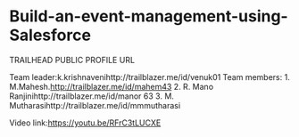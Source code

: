 # Build-an-event-management-using-Salesforce

TRAILHEAD PUBLIC PROFILE URL
   
Team leader:k.krishnavenihttp://trailblazer.me/id/venuk01
Team members:
1.
M.Mahesh.http://trailblazer.me/id/mahem43
2.
R. Mano Ranjinihttp://trailblazer.me/id/manor
63
3.
M. Mutharasihttp://trailblazer.me/id/mmmutharasi

Video link:https://youtu.be/RFrC3tLUCXE
